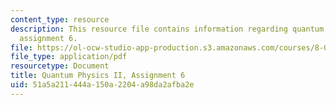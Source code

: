 ```yaml
---
content_type: resource
description: This resource file contains information regarding quantum physics II,
  assignment 6.
file: https://ol-ocw-studio-app-production.s3.amazonaws.com/courses/8-05-quantum-physics-ii-fall-2013/51a5a211444a150a2204a98da2afba2e_MIT8_05F13_ps6.pdf
file_type: application/pdf
resourcetype: Document
title: Quantum Physics II, Assignment 6
uid: 51a5a211-444a-150a-2204-a98da2afba2e
---
```

